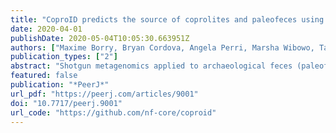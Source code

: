 ```yaml
---
title: "CoproID predicts the source of coprolites and paleofeces using microbiome composition and host DNA content"
date: 2020-04-01
publishDate: 2020-05-04T10:05:30.663951Z
authors: ["Maxime Borry, Bryan Cordova, Angela Perri, Marsha Wibowo, Tanvi Prasad Honap, Jada Ko, Jie Yu, Kate Britton, Linus Girdland-Flink, Robert C. Power, Ingelise Stuijts, Domingo C. Salazar-García, Courtney Hofman, Richard Hagan, Thérèse Samdapawindé Kagoné, Nicolas Meda, Helene Carabin, David Jacobson, Karl Reinhard, Cecil Lewis, Aleksandar Kostic, Choongwon Jeong, Alexander Herbig, Alexander Hübner, Christina Warinner"]
publication_types: ["2"]
abstract: "Shotgun metagenomics applied to archaeological feces (paleofeces) can bring new insights into the composition and functions of human and animal gut microbiota from the past. However, paleofeces often undergo physical distortions in archaeological sediments, making their source species difficult to identify on the basis of fecal morphology or microscopic features alone. Here we present a reproducible and scalable pipeline using both host and microbial DNA to infer the host source of fecal material. We apply this pipeline to newly sequenced archaeological specimens and show that we are able to distinguish morphologically similar human and canine paleofeces, as well as non-fecal sediments, from a range of archaeological contexts."
featured: false
publication: "*PeerJ*"
url_pdf: "https://peerj.com/articles/9001"
doi: "10.7717/peerj.9001"
url_code: "https://github.com/nf-core/coproid"
---
```


